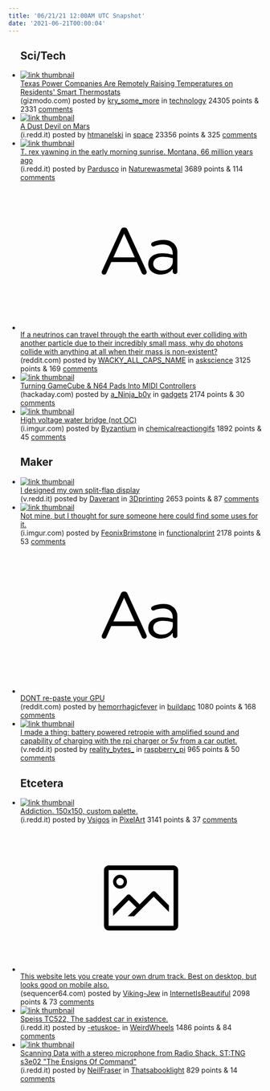 ```yaml
---
title: '06/21/21 12:00AM UTC Snapshot'
date: '2021-06-21T00:00:04'
---
```

<ul>
<h2>Sci/Tech</h2>

<li><a href='https://gizmodo.com/texas-power-companies-are-remotely-raising-temperatures-1847136110'><img src='https://a.thumbs.redditmedia.com/Z8OPPGmTpsCvQo26W3N4CkRgoxcJSqPvrTgCUEDQPC8.jpg' alt='link thumbnail'></a><div><div class='linkTitle'><a href='https://gizmodo.com/texas-power-companies-are-remotely-raising-temperatures-1847136110'>Texas Power Companies Are Remotely Raising Temperatures on Residents' Smart Thermostats</a></div>(gizmodo.com) posted by <a href='https://www.reddit.com/user/kry_some_more'>kry_some_more</a> in <a href='https://www.reddit.com/r/technology'>technology</a> 24305 points & 2331 <a href='https://www.reddit.com/r/technology/comments/o3yy4z/texas_power_companies_are_remotely_raising/'>comments</a></div></li>

<li><a href='https://i.redd.it/x33e94qc3f671.jpg'><img src='https://b.thumbs.redditmedia.com/K2JRU1Ga3mNe6BnZuTgT-0Ks_4zc0dpjq50vZ59CmOM.jpg' alt='link thumbnail'></a><div><div class='linkTitle'><a href='https://i.redd.it/x33e94qc3f671.jpg'>A Dust Devil on Mars</a></div>(i.redd.it) posted by <a href='https://www.reddit.com/user/htmanelski'>htmanelski</a> in <a href='https://www.reddit.com/r/space'>space</a> 23356 points & 325 <a href='https://www.reddit.com/r/space/comments/o451eg/a_dust_devil_on_mars/'>comments</a></div></li>

<li><a href='https://i.redd.it/j47rd895kc671.jpg'><img src='https://b.thumbs.redditmedia.com/6Yofulha8yyD-zZAJw639JYRbxDB5E2u1q-itlL1zko.jpg' alt='link thumbnail'></a><div><div class='linkTitle'><a href='https://i.redd.it/j47rd895kc671.jpg'>T. rex yawning in the early morning sunrise. Montana, 66 million years ago</a></div>(i.redd.it) posted by <a href='https://www.reddit.com/user/Pardusco'>Pardusco</a> in <a href='https://www.reddit.com/r/Naturewasmetal'>Naturewasmetal</a> 3689 points & 114 <a href='https://www.reddit.com/r/Naturewasmetal/comments/o3xetb/t_rex_yawning_in_the_early_morning_sunrise/'>comments</a></div></li>

<li><a href='https://www.reddit.com/r/askscience/comments/o40gr6/if_a_neutrinos_can_travel_through_the_earth/'><svg version='1.1' viewBox='-34 -12 104 64' preserveAspectRatio='xMidYMid slice' xmlns='http://www.w3.org/2000/svg' xmlns:xlink='http://www.w3.org/1999/xlink'>
    <title>text link thumbnail</title>
    <path d='M12.19,8.84a1.45,1.45,0,0,0-1.4-1h-.12a1.46,1.46,0,0,0-1.42,1L1.14,26.56a1.29,1.29,0,0,0-.14.59,1,1,0,0,0,1,1,1.12,1.12,0,0,0,1.08-.77l2.08-4.65h11l2.08,4.59a1.24,1.24,0,0,0,1.12.83,1.08,1.08,0,0,0,1.08-1.08,1.64,1.64,0,0,0-.14-.57ZM6.08,20.71l4.59-10.22,4.6,10.22Z'>
    </path>
    <path d='M32.24,14.78A6.35,6.35,0,0,0,27.6,13.2a11.36,11.36,0,0,0-4.7,1,1,1,0,0,0-.58.89,1,1,0,0,0,.94.92,1.23,1.23,0,0,0,.39-.08,8.87,8.87,0,0,1,3.72-.81c2.7,0,4.28,1.33,4.28,3.92v.5a15.29,15.29,0,0,0-4.42-.61c-3.64,0-6.14,1.61-6.14,4.64v.05c0,2.95,2.7,4.48,5.37,4.48a6.29,6.29,0,0,0,5.19-2.48V26.9a1,1,0,0,0,1,1,1,1,0,0,0,1-1.06V19A5.71,5.71,0,0,0,32.24,14.78Zm-.56,7.7c0,2.28-2.17,3.89-4.81,3.89-1.94,0-3.61-1.06-3.61-2.86v-.06c0-1.8,1.5-3,4.2-3a15.2,15.2,0,0,1,4.22.61Z'>
    </path>
    </svg></a><div><div class='linkTitle'><a href='https://www.reddit.com/r/askscience/comments/o40gr6/if_a_neutrinos_can_travel_through_the_earth/'>If a neutrinos can travel through the earth without ever colliding with another particle due to their incredibly small mass, why do photons collide with anything at all when their mass is non-existent?</a></div>(reddit.com) posted by <a href='https://www.reddit.com/user/WACKY_ALL_CAPS_NAME'>WACKY_ALL_CAPS_NAME</a> in <a href='https://www.reddit.com/r/askscience'>askscience</a> 3125 points & 169 <a href='https://www.reddit.com/r/askscience/comments/o40gr6/if_a_neutrinos_can_travel_through_the_earth/'>comments</a></div></li>

<li><a href='https://hackaday.com/2021/06/19/turning-gamecube-n64-pads-into-midi-controllers/'><img src='https://b.thumbs.redditmedia.com/cL2ogK2RO6tC9bkQscskJ9CxdZMU0fxs_2K21bAr9gU.jpg' alt='link thumbnail'></a><div><div class='linkTitle'><a href='https://hackaday.com/2021/06/19/turning-gamecube-n64-pads-into-midi-controllers/'>Turning GameCube &amp; N64 Pads Into MIDI Controllers</a></div>(hackaday.com) posted by <a href='https://www.reddit.com/user/a_Ninja_b0y'>a_Ninja_b0y</a> in <a href='https://www.reddit.com/r/gadgets'>gadgets</a> 2174 points & 30 <a href='https://www.reddit.com/r/gadgets/comments/o48lz7/turning_gamecube_n64_pads_into_midi_controllers/'>comments</a></div></li>

<li><a href='https://i.imgur.com/sXzi9QL.gifv'><img src='https://b.thumbs.redditmedia.com/wbyRUBPxiTjo9U_BUX4NnHcioHTh96FmY6zoiWVARSs.jpg' alt='link thumbnail'></a><div><div class='linkTitle'><a href='https://i.imgur.com/sXzi9QL.gifv'>High voltage water bridge (not OC)</a></div>(i.imgur.com) posted by <a href='https://www.reddit.com/user/Byzantium'>Byzantium</a> in <a href='https://www.reddit.com/r/chemicalreactiongifs'>chemicalreactiongifs</a> 1892 points & 45 <a href='https://www.reddit.com/r/chemicalreactiongifs/comments/o44i9a/high_voltage_water_bridge_not_oc/'>comments</a></div></li>

<h2>Maker</h2>

<li><a href='https://v.redd.it/6dlqhu4gpg671'><img src='https://a.thumbs.redditmedia.com/GKglm8o7eeVtgsCUptsxTYGJreEFZDDFYw-CTx99Va8.jpg' alt='link thumbnail'></a><div><div class='linkTitle'><a href='https://v.redd.it/6dlqhu4gpg671'>I designed my own split-flap display</a></div>(v.redd.it) posted by <a href='https://www.reddit.com/user/Daverant'>Daverant</a> in <a href='https://www.reddit.com/r/3Dprinting'>3Dprinting</a> 2653 points & 87 <a href='https://www.reddit.com/r/3Dprinting/comments/o4boxk/i_designed_my_own_splitflap_display/'>comments</a></div></li>

<li><a href='https://i.imgur.com/382WZ0z.gifv'><img src='https://b.thumbs.redditmedia.com/JMiusuAbSWQ-SQ-C-KOSv-pgfDHyn8w5_PIe1vUH9ig.jpg' alt='link thumbnail'></a><div><div class='linkTitle'><a href='https://i.imgur.com/382WZ0z.gifv'>Not mine, but I thought for sure someone here could find some uses for it.</a></div>(i.imgur.com) posted by <a href='https://www.reddit.com/user/FeonixBrimstone'>FeonixBrimstone</a> in <a href='https://www.reddit.com/r/functionalprint'>functionalprint</a> 2178 points & 53 <a href='https://www.reddit.com/r/functionalprint/comments/o462ca/not_mine_but_i_thought_for_sure_someone_here/'>comments</a></div></li>

<li><a href='https://www.reddit.com/r/buildapc/comments/o3yjvy/dont_repaste_your_gpu/'><svg version='1.1' viewBox='-34 -12 104 64' preserveAspectRatio='xMidYMid slice' xmlns='http://www.w3.org/2000/svg' xmlns:xlink='http://www.w3.org/1999/xlink'>
    <title>text link thumbnail</title>
    <path d='M12.19,8.84a1.45,1.45,0,0,0-1.4-1h-.12a1.46,1.46,0,0,0-1.42,1L1.14,26.56a1.29,1.29,0,0,0-.14.59,1,1,0,0,0,1,1,1.12,1.12,0,0,0,1.08-.77l2.08-4.65h11l2.08,4.59a1.24,1.24,0,0,0,1.12.83,1.08,1.08,0,0,0,1.08-1.08,1.64,1.64,0,0,0-.14-.57ZM6.08,20.71l4.59-10.22,4.6,10.22Z'>
    </path>
    <path d='M32.24,14.78A6.35,6.35,0,0,0,27.6,13.2a11.36,11.36,0,0,0-4.7,1,1,1,0,0,0-.58.89,1,1,0,0,0,.94.92,1.23,1.23,0,0,0,.39-.08,8.87,8.87,0,0,1,3.72-.81c2.7,0,4.28,1.33,4.28,3.92v.5a15.29,15.29,0,0,0-4.42-.61c-3.64,0-6.14,1.61-6.14,4.64v.05c0,2.95,2.7,4.48,5.37,4.48a6.29,6.29,0,0,0,5.19-2.48V26.9a1,1,0,0,0,1,1,1,1,0,0,0,1-1.06V19A5.71,5.71,0,0,0,32.24,14.78Zm-.56,7.7c0,2.28-2.17,3.89-4.81,3.89-1.94,0-3.61-1.06-3.61-2.86v-.06c0-1.8,1.5-3,4.2-3a15.2,15.2,0,0,1,4.22.61Z'>
    </path>
    </svg></a><div><div class='linkTitle'><a href='https://www.reddit.com/r/buildapc/comments/o3yjvy/dont_repaste_your_gpu/'>DONT re-paste your GPU</a></div>(reddit.com) posted by <a href='https://www.reddit.com/user/hemorrhagicfever'>hemorrhagicfever</a> in <a href='https://www.reddit.com/r/buildapc'>buildapc</a> 1080 points & 168 <a href='https://www.reddit.com/r/buildapc/comments/o3yjvy/dont_repaste_your_gpu/'>comments</a></div></li>

<li><a href='https://v.redd.it/3sz4eo50gb671'><img src='https://a.thumbs.redditmedia.com/DrP97ETQ5CQaTurLtaMH0_g6MQkQuo29CcVg3ZFl-w4.jpg' alt='link thumbnail'></a><div><div class='linkTitle'><a href='https://v.redd.it/3sz4eo50gb671'>I made a thing: battery powered retropie with amplified sound and capability of charging with the rpi charger or 5v from a car outlet.</a></div>(v.redd.it) posted by <a href='https://www.reddit.com/user/reality_bytes_'>reality_bytes_</a> in <a href='https://www.reddit.com/r/raspberry_pi'>raspberry_pi</a> 965 points & 50 <a href='https://www.reddit.com/r/raspberry_pi/comments/o3tom1/i_made_a_thing_battery_powered_retropie_with/'>comments</a></div></li>

<h2>Etcetera</h2>

<li><a href='https://i.redd.it/da6ze0zwge671.png'><img src='https://b.thumbs.redditmedia.com/TbcbCHrGE9ARF8wgjxf_R3g65e4DYb4pFyENK5ODDhQ.jpg' alt='link thumbnail'></a><div><div class='linkTitle'><a href='https://i.redd.it/da6ze0zwge671.png'>Addiction. 150x150, custom palette.</a></div>(i.redd.it) posted by <a href='https://www.reddit.com/user/Vsigos'>Vsigos</a> in <a href='https://www.reddit.com/r/PixelArt'>PixelArt</a> 3141 points & 37 <a href='https://www.reddit.com/r/PixelArt/comments/o431px/addiction_150x150_custom_palette/'>comments</a></div></li>

<li><a href='https://www.sequencer64.com/'><svg version='1.1' viewBox='-34 -14 104 64' preserveAspectRatio='xMidYMid meet' xmlns='http://www.w3.org/2000/svg' xmlns:xlink='http://www.w3.org/1999/xlink'>
    <title>link thumbnail</title>
    <path d='M32,4H4A2,2,0,0,0,2,6V30a2,2,0,0,0,2,2H32a2,2,0,0,0,2-2V6A2,2,0,0,0,32,4ZM4,30V6H32V30Z'></path>
    <path d='M8.92,14a3,3,0,1,0-3-3A3,3,0,0,0,8.92,14Zm0-4.6A1.6,1.6,0,1,1,7.33,11,1.6,1.6,0,0,1,8.92,9.41Z'></path>
    <path d='M22.78,15.37l-5.4,5.4-4-4a1,1,0,0,0-1.41,0L5.92,22.9v2.83l6.79-6.79L16,22.18l-3.75,3.75H15l8.45-8.45L30,24V21.18l-5.81-5.81A1,1,0,0,0,22.78,15.37Z'></path>
    </svg></a><div><div class='linkTitle'><a href='https://www.sequencer64.com/'>This website lets you create your own drum track. Best on desktop, but looks good on mobile also.</a></div>(sequencer64.com) posted by <a href='https://www.reddit.com/user/Viking-Jew'>Viking-Jew</a> in <a href='https://www.reddit.com/r/InternetIsBeautiful'>InternetIsBeautiful</a> 2098 points & 73 <a href='https://www.reddit.com/r/InternetIsBeautiful/comments/o454qi/this_website_lets_you_create_your_own_drum_track/'>comments</a></div></li>

<li><a href='https://i.redd.it/073e7dp8md671.png'><img src='https://b.thumbs.redditmedia.com/TX-YP8WAIBWPhfhycj65xDrivrPYloav9r7dFFlERwI.jpg' alt='link thumbnail'></a><div><div class='linkTitle'><a href='https://i.redd.it/073e7dp8md671.png'>Speiss TC522, The saddest car in existence.</a></div>(i.redd.it) posted by <a href='https://www.reddit.com/user/-etuskoe-'>-etuskoe-</a> in <a href='https://www.reddit.com/r/WeirdWheels'>WeirdWheels</a> 1486 points & 84 <a href='https://www.reddit.com/r/WeirdWheels/comments/o40e72/speiss_tc522_the_saddest_car_in_existence/'>comments</a></div></li>

<li><a href='https://i.redd.it/e3p0hggheb671.jpg'><img src='https://b.thumbs.redditmedia.com/CKv49TPZD97mCTWgRT-k5RlcNJlCgmFJlEZvJ-lVLiE.jpg' alt='link thumbnail'></a><div><div class='linkTitle'><a href='https://i.redd.it/e3p0hggheb671.jpg'>Scanning Data with a stereo microphone from Radio Shack. ST:TNG s3e02 "The Ensigns Of Command"</a></div>(i.redd.it) posted by <a href='https://www.reddit.com/user/NeilFraser'>NeilFraser</a> in <a href='https://www.reddit.com/r/Thatsabooklight'>Thatsabooklight</a> 829 points & 14 <a href='https://www.reddit.com/r/Thatsabooklight/comments/o3tkt5/scanning_data_with_a_stereo_microphone_from_radio/'>comments</a></div></li>

</ul>
